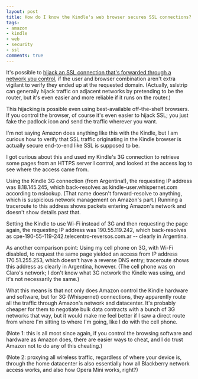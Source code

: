 ```yaml
---
layout: post
title: How do I know the Kindle's web browser secures SSL connections?
tags:
- amazon
- kindle
- web
- security
- ssl
comments: true
---
```

It's possible to [hijack an SSL connection that's forwarded through a network you control](http://www.thoughtcrime.org/software/sslstrip/), if the user and
browser combination aren't extra vigilant to verify they ended up at the
requested domain. (Actually, sslstrip can generally hijack traffic on adjacent
networks by pretending to be the router, but it's even easier and more
reliable if it runs on the router.)

This hijacking is possible even using best-available off-the-shelf browsers.
If you control the browser, of course it's even easier to hijack SSL; you just
fake the padlock icon and send the traffic wherever you want.

I'm not saying Amazon does anything like this with the Kindle, but I am
curious how to verify that SSL traffic originating in the Kindle browser is
actually secure end-to-end like SSL is supposed to be.

I got curious about this and used my Kindle's 3G connection to retrieve some
pages from an HTTPS server I control, and looked at the access log to see
where the access came from.

Using the Kindle 3G connection (from Argentina!), the requesting IP address
was 8.18.145.245, which back-resolves as kindle-user.whispernet.com according
to nslookup. (That name doesn't forward-resolve to anything, which is
suspicious network management on Amazon's part.) Running a traceroute to this
address shows packets entering Amazon's network and doesn't show details past
that.

Setting the Kindle to use Wi-Fi instead of 3G and then requesting the page
again, the requesting IP address was 190.55.119.242, which back-resolves as
cpe-190-55-119-242.telecentro-reversos.com.ar -- clearly in Argentina.

As another comparison point: Using my cell phone on 3G, with Wi-Fi disabled,
to request the same page yielded an access from IP address 170.51.255.253,
which doesn't have a reverse DNS entry; traceroute shows this address as
clearly in Argentina, however. (The cell phone was on Claro's network; I don't
know what 3G network the Kindle was using, and it's not necessarily the same.)

What this means is that not only does Amazon control the Kindle hardware and
software, but for 3G (Whispernet) connections, they apparently route all the
traffic through Amazon's network and datacenter. It's probably cheaper for
them to negotiate bulk data contracts with a bunch of 3G networks that way,
but it would make me feel better if I saw a direct route from where I'm
sitting to where I'm going, like I do with the cell phone.

(Note 1: this is all moot since again, if you control the browsing software
and hardware as Amazon does, there are easier ways to cheat, and I do trust
Amazon not to do any of this cheating.)

(Note 2: proxying all wireless traffic, regardless of where your device is,
through the home datacenter is also essentially how all Blackberry network
access works, and also how Opera Mini works, right?)
